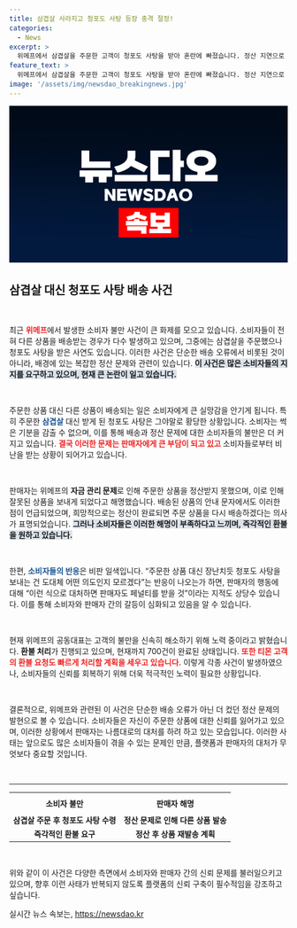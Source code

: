 ```yaml
---
title: 삼겹살 사라지고 청포도 사탕 등장 충격 절정!
categories:
  - News
excerpt: >
  위메프에서 삼겹살을 주문한 고객이 청포도 사탕을 받아 혼란에 빠졌습니다. 정산 지연으로 인해 발생한 이 황당한 사건, 소비자들의 불만이 쏟아지고 있습니다. 이게 다 위메프의 자금 문제 탓일까요? 클릭하면 자세한 내용이 기다립니다!
feature_text: >
  위메프에서 삼겹살을 주문한 고객이 청포도 사탕을 받아 혼란에 빠졌습니다. 정산 지연으로 인해 발생한 이 황당한 사건, 소비자들의 불만이 쏟아지고 있습니다. 이게 다 위메프의 자금 문제 탓일까요? 클릭하면 자세한 내용이 기다립니다!
image: '/assets/img/newsdao_breakingnews.jpg'
---
```


<p><img src="/assets/img/newsdao_breakingnews.jpg" alt="flaretime 속보" /></p>

<h2 data-ke-size="size26">삼겹살 대신 청포도 사탕 배송 사건</h2>

<p data-ke-size="size16">&nbsp;</p>

<p>최근 <b><span style="color: #ee2323;">위메프</span></b>에서 발생한 소비자 불만 사건이 큰 화제를 모으고 있습니다. 소비자들이 전혀 다른 상품을 배송받는 경우가 다수 발생하고 있으며, 그중에는 삼겹살을 주문했으나 청포도 사탕을 받은 사연도 있습니다. 이러한 사건은 단순한 배송 오류에서 비롯된 것이 아니라, 배경에 있는 복잡한 정산 문제와 관련이 있습니다. <b><span style="background-color: #21538527;">이 사건은 많은 소비자들의 지지를 요구하고 있으며, 현재 큰 논란이 일고 있습니다.</span></b></p>

<p data-ke-size="size16">&nbsp;</p>

<p>주문한 상품 대신 다른 상품이 배송되는 일은 소비자에게 큰 실망감을 안기게 됩니다. 특히 주문한 <b><span style="color: #1a5490;">삼겹살</span></b> 대신 받게 된 청포도 사탕은 그야말로 황당한 상황입니다. 소비자는 썩은 기분을 감출 수 없으며, 이를 통해 배송과 정산 문제에 대한 소비자들의 불만은 더 커지고 있습니다. 
<b><span style="color: #ee2323;">결국 이러한 문제는 판매자에게 큰 부담이 되고 있고</span></b> 소비자들로부터 비난을 받는 상황이 되어가고 있습니다.</p>

<p data-ke-size="size16">&nbsp;</p>

<p>판매자는 위메프의 <b>자금 관리 문제</b>로 인해 주문한 상품을 정산받지 못했으며, 이로 인해 잘못된 상품을 보내게 되었다고 해명했습니다. 배송된 상품의 안내 문자에서도 이러한 점이 언급되었으며, 희망적으로는 정산이 완료되면 주문 상품을 다시 배송하겠다는 의사가 표명되었습니다. <b><span style="background-color: #21538527;">그러나 소비자들은 이러한 해명이 부족하다고 느끼며, 즉각적인 환불을 원하고 있습니다.</span></b></p>

<p data-ke-size="size16">&nbsp;</p>

<p>한편, <b><span style="color: #1a5490;">소비자들의 반응</span></b>은 비판 일색입니다. “주문한 상품 대신 장난치듯 청포도 사탕을 보내는 건 도대체 어떤 의도인지 모르겠다”는 반응이 나오는가 하면, 판매자의 행동에 대해 “이런 식으로 대처하면 판매자도 페널티를 받을 것”이라는 지적도 상당수 있습니다. 이를 통해 소비자와 판매자 간의 갈등이 심화되고 있음을 알 수 있습니다.</p>

<p data-ke-size="size16">&nbsp;</p>

<p>현재 위메프의 공동대표는 고객의 불만을 신속히 해소하기 위해 노력 중이라고 밝혔습니다. <b>환불 처리</b>가 진행되고 있으며, 현재까지 700건이 완료된 상태입니다. <b><span style="color: #ee2323;">또한 티몬 고객의 환불 요청도 빠르게 처리할 계획을 세우고 있습니다.</span></b> 이렇게 각종 사건이 발생하였으나, 소비자들의 신뢰를 회복하기 위해 더욱 적극적인 노력이 필요한 상황입니다.</p>

<p data-ke-size="size16">&nbsp;</p>

<p>결론적으로, 위메프와 관련된 이 사건은 단순한 배송 오류가 아닌 더 컸던 정산 문제의 발현으로 볼 수 있습니다. 소비자들은 자신이 주문한 상품에 대한 신뢰를 잃어가고 있으며, 이러한 상황에서 판매자는 나름대로의 대처를 하려 하고 있는 모습입니다. 이러한 사태는 앞으로도 많은 소비자들이 겪을 수 있는 문제인 만큼, 플랫폼과 판매자의 대처가 무엇보다 중요할 것입니다. </p>

<p data-ke-size="size16">&nbsp;</p>

<hr>

<table style="width: 100%; border-collapse: collapse;">
    <tr>
        <th style="text-align: center; height: 30px;">소비자 불만</th>
        <th style="text-align: center; height: 30px;">판매자 해명</th>
    </tr>
    <tr>
        <td style="text-align: center; height: 17px;"><b>삼겹살 주문 후 청포도 사탕 수령</b></td>
        <td style="text-align: center; height: 17px;"><b>정산 문제로 인해 다른 상품 발송</b></td>
    </tr>
    <tr>
        <td style="text-align: center; height: 17px;"><b>즉각적인 환불 요구</b></td>
        <td style="text-align: center; height: 17px;"><b>정산 후 상품 재발송 계획</b></td>
    </tr>
</table>

<p data-ke-size="size16">&nbsp;</p>

<p>위와 같이 이 사건은 다양한 측면에서 소비자와 판매자 간의 신뢰 문제를 불러일으키고 있으며, 향후 이런 사태가 반복되지 않도록 플랫폼의 신뢰 구축이 필수적임을 강조하고 싶습니다.</p>
실시간 뉴스 속보는, <a href="https://newsdao.kr" rel="dofollow">https://newsdao.kr</a>


